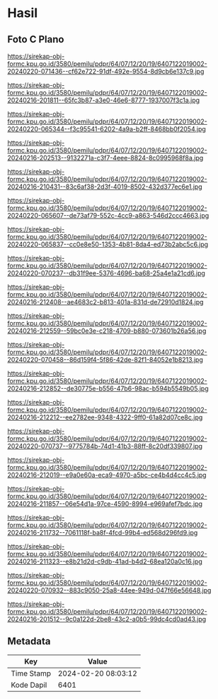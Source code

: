 # Hasil

## Foto C Plano

https://sirekap-obj-formc.kpu.go.id/3580/pemilu/pdpr/64/07/12/20/19/6407122019002-20240220-071436--cf62e722-91df-492e-9554-8d9cb6e137c9.jpg

https://sirekap-obj-formc.kpu.go.id/3580/pemilu/pdpr/64/07/12/20/19/6407122019002-20240216-201811--65fc3b87-a3e0-46e6-8777-1937007f3c1a.jpg

https://sirekap-obj-formc.kpu.go.id/3580/pemilu/pdpr/64/07/12/20/19/6407122019002-20240220-065344--f3c95541-6202-4a9a-b2ff-8468bb0f2054.jpg

https://sirekap-obj-formc.kpu.go.id/3580/pemilu/pdpr/64/07/12/20/19/6407122019002-20240216-202513--9132271a-c3f7-4eee-8824-8c0995968f8a.jpg

https://sirekap-obj-formc.kpu.go.id/3580/pemilu/pdpr/64/07/12/20/19/6407122019002-20240216-210431--83c6af38-2d3f-4019-8502-432d377ec6e1.jpg

https://sirekap-obj-formc.kpu.go.id/3580/pemilu/pdpr/64/07/12/20/19/6407122019002-20240220-065607--de73af79-552c-4cc9-a863-546d2ccc4663.jpg

https://sirekap-obj-formc.kpu.go.id/3580/pemilu/pdpr/64/07/12/20/19/6407122019002-20240220-065837--cc0e8e50-1353-4b81-8da4-ed73b2abc5c6.jpg

https://sirekap-obj-formc.kpu.go.id/3580/pemilu/pdpr/64/07/12/20/19/6407122019002-20240220-070237--db31f9ee-5376-4696-ba68-25a4e1a21cd6.jpg

https://sirekap-obj-formc.kpu.go.id/3580/pemilu/pdpr/64/07/12/20/19/6407122019002-20240216-212408--ae4683c2-b813-401a-831d-de72910d1824.jpg

https://sirekap-obj-formc.kpu.go.id/3580/pemilu/pdpr/64/07/12/20/19/6407122019002-20240216-212559--59bc0e3e-c218-4709-b880-073601b26a56.jpg

https://sirekap-obj-formc.kpu.go.id/3580/pemilu/pdpr/64/07/12/20/19/6407122019002-20240220-070458--86d159f4-5f86-42de-82f1-84052e1b8213.jpg

https://sirekap-obj-formc.kpu.go.id/3580/pemilu/pdpr/64/07/12/20/19/6407122019002-20240216-212852--de30775e-b556-47b6-98ac-b594b5549b05.jpg

https://sirekap-obj-formc.kpu.go.id/3580/pemilu/pdpr/64/07/12/20/19/6407122019002-20240216-212212--ee2782ee-9348-4322-9ff0-61a82d07ce8c.jpg

https://sirekap-obj-formc.kpu.go.id/3580/pemilu/pdpr/64/07/12/20/19/6407122019002-20240220-070737--9775784b-74d1-41b3-88ff-8c20df339807.jpg

https://sirekap-obj-formc.kpu.go.id/3580/pemilu/pdpr/64/07/12/20/19/6407122019002-20240216-212019--e9a0e60a-eca9-4970-a5bc-ce4b4d4cc4c5.jpg

https://sirekap-obj-formc.kpu.go.id/3580/pemilu/pdpr/64/07/12/20/19/6407122019002-20240216-211857--06e54d1a-97ce-4590-8994-e969afef7bdc.jpg

https://sirekap-obj-formc.kpu.go.id/3580/pemilu/pdpr/64/07/12/20/19/6407122019002-20240216-211732--7061118f-ba8f-4fcd-99b4-ed568d296fd9.jpg

https://sirekap-obj-formc.kpu.go.id/3580/pemilu/pdpr/64/07/12/20/19/6407122019002-20240216-211323--e8b21d2d-c9db-41ad-b4d2-68ea120a0c16.jpg

https://sirekap-obj-formc.kpu.go.id/3580/pemilu/pdpr/64/07/12/20/19/6407122019002-20240220-070932--883c9050-25a8-44ee-949d-047f66e56648.jpg

https://sirekap-obj-formc.kpu.go.id/3580/pemilu/pdpr/64/07/12/20/19/6407122019002-20240216-201512--9c0a122d-2be8-43c2-a0b5-99dc4cd0ad43.jpg


## Metadata

| Key        | Value               |
| ---------- | ------------------- |
| Time Stamp | 2024-02-20 08:03:12 |
| Kode Dapil | 6401                |



